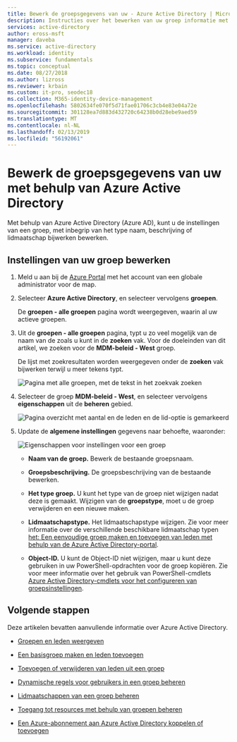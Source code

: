 ```yaml
---
title: Bewerk de groepsgegevens van uw - Azure Active Directory | Microsoft Docs
description: Instructies over het bewerken van uw groep informatie met behulp van Azure Active Directory.
services: active-directory
author: eross-msft
manager: daveba
ms.service: active-directory
ms.workload: identity
ms.subservice: fundamentals
ms.topic: conceptual
ms.date: 08/27/2018
ms.author: lizross
ms.reviewer: krbain
ms.custom: it-pro, seodec18
ms.collection: M365-identity-device-management
ms.openlocfilehash: 5802634fe070f5d71fae01706c3cb4e83e04a72e
ms.sourcegitcommit: 301128ea7d883d432720c64238b0d28ebe9aed59
ms.translationtype: MT
ms.contentlocale: nl-NL
ms.lasthandoff: 02/13/2019
ms.locfileid: "56192061"
---
```

# <a name="edit-your-group-information-using-azure-active-directory"></a>Bewerk de groepsgegevens van uw met behulp van Azure Active Directory

Met behulp van Azure Active Directory (Azure AD), kunt u de instellingen van een groep, met inbegrip van het type naam, beschrijving of lidmaatschap bijwerken bewerken.

## <a name="to-edit-your-group-settings"></a>Instellingen van uw groep bewerken
1. Meld u aan bij de [Azure Portal](https://portal.azure.com) met het account van een globale administrator voor de map.

2. Selecteer **Azure Active Directory**, en selecteer vervolgens **groepen**.

    De **groepen - alle groepen** pagina wordt weergegeven, waarin al uw actieve groepen.

3. Uit de **groepen - alle groepen** pagina, typt u zo veel mogelijk van de naam van de zoals u kunt in de **zoeken** vak. Voor de doeleinden van dit artikel, we zoeken voor de **MDM-beleid - West** groep.

    De lijst met zoekresultaten worden weergegeven onder de **zoeken** vak bijwerken terwijl u meer tekens typt.

    ![Pagina met alle groepen, met de tekst in het zoekvak zoeken](media/active-directory-groups-settings-azure-portal/search-for-specific-group.png)

4. Selecteer de groep **MDM-beleid - West**, en selecteer vervolgens **eigenschappen** uit de **beheren** gebied.

    ![Pagina overzicht met aantal en de leden en de lid-optie is gemarkeerd](media/active-directory-groups-settings-azure-portal/group-overview-blade.png)

5. Update de **algemene instellingen** gegevens naar behoefte, waaronder:

    ![Eigenschappen voor instellingen voor een groep](media/active-directory-groups-settings-azure-portal/group-properties-settings.png)

    - **Naam van de groep.** Bewerk de bestaande groepsnaam.
    
    - **Groepsbeschrijving.** De groepsbeschrijving van de bestaande bewerken.

    - **Het type groep.** U kunt het type van de groep niet wijzigen nadat deze is gemaakt. Wijzigen van de **groepstype**, moet u de groep verwijderen en een nieuwe maken.
    
    - **Lidmaatschapstype.** Het lidmaatschapstype wijzigen. Zie voor meer informatie over de verschillende beschikbare lidmaatschap typen [het: Een eenvoudige groep maken en toevoegen van leden met behulp van de Azure Active Directory-portal](active-directory-groups-create-azure-portal.md).
    
    - **Object-ID.** U kunt de Object-ID niet wijzigen, maar u kunt deze gebruiken in uw PowerShell-opdrachten voor de groep kopiëren. Zie voor meer informatie over het gebruik van PowerShell-cmdlets [Azure Active Directory-cmdlets voor het configureren van groepsinstellingen](../users-groups-roles/groups-settings-v2-cmdlets.md).

## <a name="next-steps"></a>Volgende stappen
Deze artikelen bevatten aanvullende informatie over Azure Active Directory.

- [Groepen en leden weergeven](active-directory-groups-view-azure-portal.md)

- [Een basisgroep maken en leden toevoegen](active-directory-groups-create-azure-portal.md)

- [Toevoegen of verwijderen van leden uit een groep](active-directory-groups-members-azure-portal.md)

- [Dynamische regels voor gebruikers in een groep beheren](../users-groups-roles/groups-create-rule.md)

- [Lidmaatschappen van een groep beheren](active-directory-groups-membership-azure-portal.md)

- [Toegang tot resources met behulp van groepen beheren](active-directory-manage-groups.md)

- [Een Azure-abonnement aan Azure Active Directory koppelen of toevoegen](active-directory-how-subscriptions-associated-directory.md)
